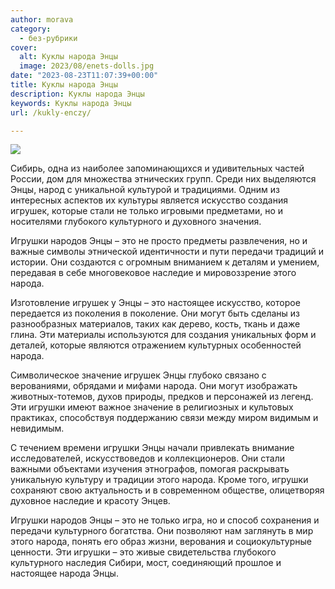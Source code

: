 ```yaml
---
author: morava
category:
  - без-рубрики
cover:
  alt: Куклы народа Энцы
  image: 2023/08/enets-dolls.jpg
date: "2023-08-23T11:07:39+00:00"
title: Куклы народа Энцы
description: Куклы народа Энцы
keywords: Куклы народа Энцы
url: /kukly-enczy/

---
```

![](https://www.adora.ru2023/08/636e0a701e954616a98ace0411368e91_00000.jpg)

Сибирь, одна из наиболее запоминающихся и удивительных частей России, дом для множества этнических групп. Среди них выделяются Энцы, народ с уникальной культурой и традициями. Одним из интересных аспектов их культуры является искусство создания игрушек, которые стали не только игровыми предметами, но и носителями глубокого культурного и духовного значения.

Игрушки народов Энцы – это не просто предметы развлечения, но и важные символы этнической идентичности и пути передачи традиций и истории. Они создаются с огромным вниманием к деталям и умением, передавая в себе многовековое наследие и мировоззрение этого народа.

Изготовление игрушек у Энцы – это настоящее искусство, которое передается из поколения в поколение. Они могут быть сделаны из разнообразных материалов, таких как дерево, кость, ткань и даже глина. Эти материалы используются для создания уникальных форм и деталей, которые являются отражением культурных особенностей народа.

Символическое значение игрушек Энцы глубоко связано с верованиями, обрядами и мифами народа. Они могут изображать животных-тотемов, духов природы, предков и персонажей из легенд. Эти игрушки имеют важное значение в религиозных и культовых практиках, способствуя поддержанию связи между миром видимым и невидимым.

С течением времени игрушки Энцы начали привлекать внимание исследователей, искусствоведов и коллекционеров. Они стали важными объектами изучения этнографов, помогая раскрывать уникальную культуру и традиции этого народа. Кроме того, игрушки сохраняют свою актуальность и в современном обществе, олицетворяя духовное наследие и красоту Энцев.

Игрушки народов Энцы – это не только игра, но и способ сохранения и передачи культурного богатства. Они позволяют нам заглянуть в мир этого народа, понять его образ жизни, верования и социокультурные ценности. Эти игрушки – это живые свидетельства глубокого культурного наследия Сибири, мост, соединяющий прошлое и настоящее народа Энцы.
